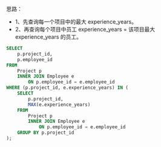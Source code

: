 思路：
- 1、先查询每一个项目中的最大 experience_years。
- 2、再查询每个项目中员工 experience_years = 该项目最大 experience_years 的员工。
```sql
SELECT
	p.project_id,
	p.employee_id
FROM
	Project p
	INNER JOIN Employee e
		ON p.employee_id = e.employee_id
WHERE (p.project_id, e.experience_years) IN (
	SELECT
		p.project_id,
		MAX(e.experience_years)
	FROM
		Project p
		INNER JOIN Employee e
			ON p.employee_id = e.employee_id
	GROUP BY p.project_id
);
```